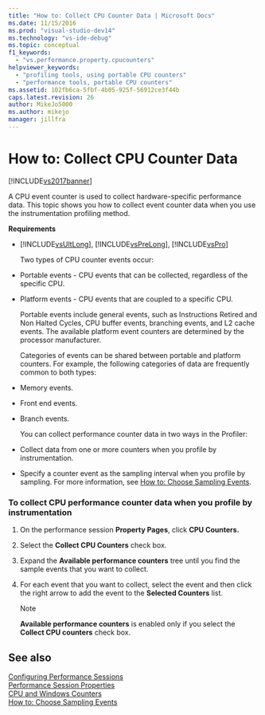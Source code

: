 ```yaml
---
title: "How to: Collect CPU Counter Data | Microsoft Docs"
ms.date: 11/15/2016
ms.prod: "visual-studio-dev14"
ms.technology: "vs-ide-debug"
ms.topic: conceptual
f1_keywords: 
  - "vs.performance.property.cpucounters"
helpviewer_keywords: 
  - "profiling tools, using portable CPU counters"
  - "performance tools, portable CPU counters"
ms.assetid: 102fb6ca-5fbf-4b05-925f-56912ce3f44b
caps.latest.revision: 26
author: MikeJo5000
ms.author: mikejo
manager: jillfra
---
```

# How to: Collect CPU Counter Data
[!INCLUDE[vs2017banner](../includes/vs2017banner.md)]

A CPU event counter is used to collect hardware-specific performance data. This topic shows you how to collect event counter data when you use the instrumentation profiling method.  
  
 **Requirements**  
  
- [!INCLUDE[vsUltLong](../includes/vsultlong-md.md)], [!INCLUDE[vsPreLong](../includes/vsprelong-md.md)], [!INCLUDE[vsPro](../includes/vspro-md.md)]  
  
  Two types of CPU counter events occur:  
  
- Portable events - CPU events that can be collected, regardless of the specific CPU.  
  
- Platform events - CPU events that are coupled to a specific CPU.  
  
  Portable events include general events, such as Instructions Retired and Non Halted Cycles, CPU buffer events, branching events, and L2 cache events. The available platform event counters are determined by the processor manufacturer.  
  
  Categories of events can be shared between portable and platform counters. For example, the following categories of data are frequently common to both types:  
  
- Memory events.  
  
- Front end events.  
  
- Branch events.  
  
  You can collect performance counter data in two ways in the Profiler:  
  
- Collect data from one or more counters when you profile by instrumentation.  
  
- Specify a counter event as the sampling interval when you profile by sampling. For more information, see [How to: Choose Sampling Events](../profiling/how-to-choose-sampling-events.md).  
  
### To collect CPU performance counter data when you profile by instrumentation  
  
1. On the performance session **Property Pages**, click **CPU Counters.**  
  
2. Select the **Collect CPU Counters** check box.  
  
3. Expand the **Available performance counters** tree until you find the sample events that you want to collect.  
  
4. For each event that you want to collect, select the event and then click the right arrow to add the event to the **Selected Counters** list.  
  
    > [!NOTE]
    > **Available performance counters** is enabled only if you select the **Collect CPU counters** check box.  
  
## See also  
 [Configuring Performance Sessions](../profiling/configuring-performance-sessions.md)   
 [Performance Session Properties](../profiling/performance-session-properties.md)   
 [CPU and Windows Counters](../profiling/cpu-and-windows-counters.md)   
 [How to: Choose Sampling Events](../profiling/how-to-choose-sampling-events.md)
